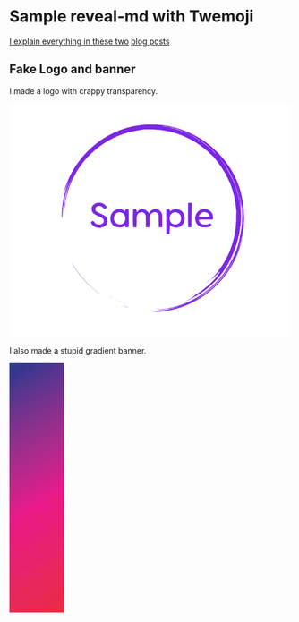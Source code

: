 # Sample reveal-md with Twemoji

[I explain everything in these two](https://lacourt.dev/2019/03/12/) [blog posts](https://lacourt.dev/2019/03/14/)

## Fake Logo and banner

I made a logo with crappy transparency.

![fake logo](./header-logo.png)

I also made a stupid gradient banner.

![fake banner](./header-banner.png)

